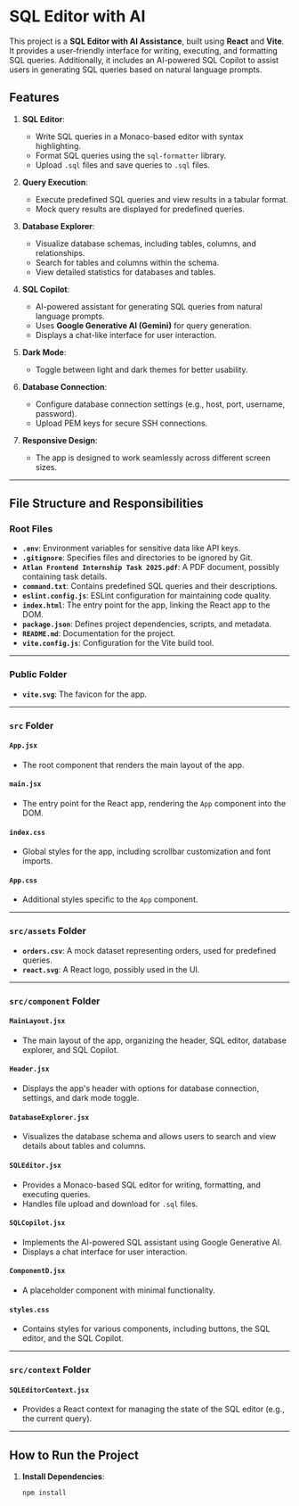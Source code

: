 # SQL Editor with AI

This project is a **SQL Editor with AI Assistance**, built using **React** and **Vite**. It provides a user-friendly interface for writing, executing, and formatting SQL queries. Additionally, it includes an AI-powered SQL Copilot to assist users in generating SQL queries based on natural language prompts.

## Features

1. **SQL Editor**:

   - Write SQL queries in a Monaco-based editor with syntax highlighting.
   - Format SQL queries using the `sql-formatter` library.
   - Upload `.sql` files and save queries to `.sql` files.

2. **Query Execution**:

   - Execute predefined SQL queries and view results in a tabular format.
   - Mock query results are displayed for predefined queries.

3. **Database Explorer**:

   - Visualize database schemas, including tables, columns, and relationships.
   - Search for tables and columns within the schema.
   - View detailed statistics for databases and tables.

4. **SQL Copilot**:

   - AI-powered assistant for generating SQL queries from natural language prompts.
   - Uses **Google Generative AI (Gemini)** for query generation.
   - Displays a chat-like interface for user interaction.

5. **Dark Mode**:

   - Toggle between light and dark themes for better usability.

6. **Database Connection**:

   - Configure database connection settings (e.g., host, port, username, password).
   - Upload PEM keys for secure SSH connections.

7. **Responsive Design**:
   - The app is designed to work seamlessly across different screen sizes.

---

## File Structure and Responsibilities

### Root Files

- **`.env`**: Environment variables for sensitive data like API keys.
- **`.gitignore`**: Specifies files and directories to be ignored by Git.
- **`Atlan Frontend Internship Task 2025.pdf`**: A PDF document, possibly containing task details.
- **`command.txt`**: Contains predefined SQL queries and their descriptions.
- **`eslint.config.js`**: ESLint configuration for maintaining code quality.
- **`index.html`**: The entry point for the app, linking the React app to the DOM.
- **`package.json`**: Defines project dependencies, scripts, and metadata.
- **`README.md`**: Documentation for the project.
- **`vite.config.js`**: Configuration for the Vite build tool.

---

### Public Folder

- **`vite.svg`**: The favicon for the app.

---

### `src` Folder

#### `App.jsx`

- The root component that renders the main layout of the app.

#### `main.jsx`

- The entry point for the React app, rendering the `App` component into the DOM.

#### `index.css`

- Global styles for the app, including scrollbar customization and font imports.

#### `App.css`

- Additional styles specific to the `App` component.

---

### `src/assets` Folder

- **`orders.csv`**: A mock dataset representing orders, used for predefined queries.
- **`react.svg`**: A React logo, possibly used in the UI.

---

### `src/component` Folder

#### `MainLayout.jsx`

- The main layout of the app, organizing the header, SQL editor, database explorer, and SQL Copilot.

#### `Header.jsx`

- Displays the app's header with options for database connection, settings, and dark mode toggle.

#### `DatabaseExplorer.jsx`

- Visualizes the database schema and allows users to search and view details about tables and columns.

#### `SQLEditor.jsx`

- Provides a Monaco-based SQL editor for writing, formatting, and executing queries.
- Handles file upload and download for `.sql` files.

#### `SQLCopilot.jsx`

- Implements the AI-powered SQL assistant using Google Generative AI.
- Displays a chat interface for user interaction.

#### `ComponentD.jsx`

- A placeholder component with minimal functionality.

#### `styles.css`

- Contains styles for various components, including buttons, the SQL editor, and the SQL Copilot.

---

### `src/context` Folder

#### `SQLEditorContext.jsx`

- Provides a React context for managing the state of the SQL editor (e.g., the current query).

---

## How to Run the Project

1. **Install Dependencies**:
   ```bash
   npm install
   ```
